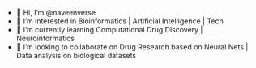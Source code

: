 - 👋 Hi, I’m @naveenverse
- 👀 I’m interested in Bioinformatics | Artificial Intelligence | Tech
- 🌱 I’m currently learning Computational Drug Discovery | Neuroinformatics
- 💞️ I’m looking to collaborate on Drug Research based on Neural Nets | Data analysis on biological datasets

<!---
naveenverse/naveenverse is a ✨ special ✨ repository because its `README.md` (this file) appears on your GitHub profile.
You can click the Preview link to take a look at your changes.
--->
